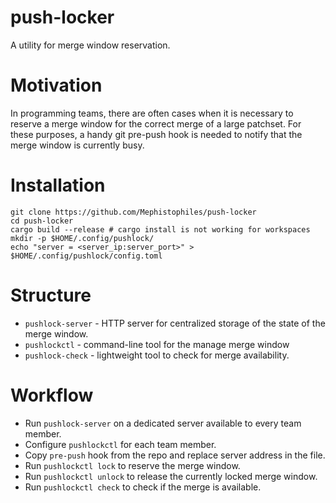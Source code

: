 # push-locker
A utility for merge window reservation.

# Motivation
In programming teams, there are often cases when it is necessary to reserve a merge window for the correct merge of a large patchset.
For these purposes, a handy git pre-push hook is needed to notify that the merge window is currently busy.

# Installation

```
git clone https://github.com/Mephistophiles/push-locker
cd push-locker
cargo build --release # cargo install is not working for workspaces
mkdir -p $HOME/.config/pushlock/
echo "server = <server_ip:server_port>" >  $HOME/.config/pushlock/config.toml
```

# Structure
* `pushlock-server` - HTTP server for centralized storage of the state of the merge window.
* `pushlockctl` - command-line tool for the manage merge window
* `pushlock-check` - lightweight tool to check for merge availability.

# Workflow

* Run `pushlock-server` on a dedicated server available to every team member.
* Configure `pushlockctl` for each team member.
* Copy `pre-push` hook from the repo and replace server address in the file.
* Run `pushlockctl lock` to reserve the merge window.
* Run `pushlockctl unlock` to release the currently locked merge window.
* Run `pushlockctl check` to check if the merge is available.
